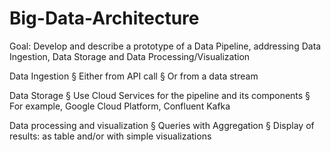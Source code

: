 # Big-Data-Architecture

Goal: Develop and describe a prototype of a Data Pipeline,
addressing Data Ingestion, Data Storage and Data Processing/Visualization

Data Ingestion
§ Either from API call
§ Or from a data stream 

Data Storage
§ Use Cloud Services for the pipeline and its components
§ For example, Google Cloud Platform, Confluent Kafka

Data processing and visualization
§ Queries with Aggregation
§ Display of results: as table and/or with simple visualizations
